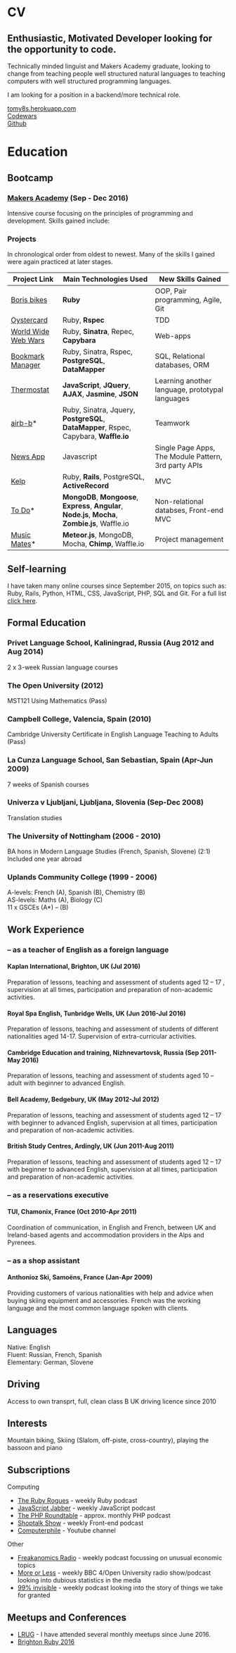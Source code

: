 # CV

## Enthusiastic, Motivated Developer looking for the opportunity to code.

Technically minded linguist and Makers Academy graduate, looking to change from teaching people well structured natural languages to teaching computers with well structured programming languages.

I am looking for a position in a backend/more technical role.
 
[tomy8s.herokuapp.com](http://tomy8s.herokuapp.com)  
[Codewars](https://www.codewars.com/users/Tomy8s)  
[Github](https://github.com/tomy8s)  


# Education


## Bootcamp
### [Makers Academy](http://www.makersacademy.com/about-us/) (Sep - Dec 2016)
Intensive course focusing on the principles of programming and development. Skills gained include:

### Projects
In chronological order from oldest to newest. Many of the skills I gained were again practiced at later stages.

|Project Link | Main Technologies Used | New Skills Gained |  
|-------------|------------------------|-------------------|  
|[Boris bikes](https://github.com/Tomy8s/boris-bikes) | **Ruby** | OOP, Pair programming, Agile, Git |  
|[Oystercard](https://github.com/Tomy8s/oystercard) | Ruby, **Rspec** | TDD |  
|[World Wide Web Wars](https://github.com/Tomy8s/world_wide_web_wars) | Ruby, **Sinatra**, Repec, **Capybara** | Web-apps |  
|[Bookmark Manager](https://github.com/Tomy8s/bookmark_manager) | Ruby, Sinatra, Rspec, **PostgreSQL**, **DataMapper** | SQL, Relational databases, ORM |  
|[Thermostat](https://github.com/Tomy8s/thermostat) | **JavaScript**, **JQuery**, **AJAX**, **Jasmine**, **JSON** | Learning another language, prototypal languages |  
|[airb-b](https://github.com/Tomy8s/airb-b)* | Ruby, Sinatra, Jquery, **PostgreSQL**, **DataMapper**, Rspec, Capybara, **Waffle.io** | Teamwork |  
|[News App](https://github.com/Tomy8s/news_app) | Javascript | Single Page Apps, The Module Pattern, 3rd party APIs |  
|[Kelp](https://github.com/Tomy8s/kelp) | Ruby, **Rails**, PostgreSQL, **ActiveRecord** | MVC |  
|[To Do](https://github.com/Tomy8s/todojs)* | **MongoDB**, **Mongoose**, **Express**, **Angular**, **Node.js**, **Mocha**, **Zombie.js**, Waffle.io | Non-relational databses, Front-end MVC |  
|[Music Mates](https://github.com/Tomy8s/music_mates)* | **Meteor.js**, MongoDB, Mocha, **Chimp**, Waffle.io | Project management |  


## Self-learning
I have taken many online courses since September 2015, on topics such as: Ruby, Rails, Python, HTML, CSS, JavaScript, PHP, SQL and Git. For a full list [click here](self-learning.md).

## Formal Education
### Privet Language School, Kaliningrad, Russia (Aug 2012 and Aug 2014)
2 x 3-week Russian language courses
### The Open University (2012)
MST121 Using Mathematics (Pass)
### Campbell College, Valencia, Spain (2010)
Cambridge University Certificate in English Language Teaching to Adults (Pass)
### La Cunza Language School,  San Sebastian, Spain (Apr-Jun 2009)
7 weeks of Spanish courses
### Univerza v Ljubljani, Ljubljana, Slovenia (Sep-Dec 2008)
Translation studies
### The University of Nottingham (2006 - 2010)
BA hons in Modern Language Studies (French, Spanish, Slovene) (2:1)  
Included one year abroad 
### Uplands Community College (1999 - 2006)
A-levels: French (A), Spanish (B), Chemistry (B)  
AS-levels: Maths (A), Biology (C)  
11 x GSCEs (A*) – (B)

## Work Experience
### – as a teacher of English as a foreign language
#### Kaplan International, Brighton, UK (Jul 2016)   
Preparation of lessons, teaching and assessment of students aged 12 – 17 , supervision 	at all times, participation and preparation of non-academic activities.  
#### Royal Spa English, Tunbridge Wells, UK (Jun 2016-Jul 2016)
Preparation of lessons, teaching and assessment of students of different nationalities 	aged 14-17. Supervision of extra-curricular activities.  
#### Cambridge Education and training, Nizhnevartovsk, Russia (Sep 2011-May 2016)
Preparation of lessons, teaching and assessment of students aged 10 – adult with beginner to advanced English.
#### Bell Academy, Bedgebury, UK (May 2012-Jul 2012)
Preparation of lessons, teaching and assessment of students aged 12 – 17 with beginner to advanced English, supervision at all times, participation and preparation of non-academic activities.
#### British Study Centres, Ardingly, UK (Jun 2011-Aug 2011)
Preparation of lessons, teaching and assessment of students aged 12 – 17 with beginner to advanced English, supervision at all times, participation and preparation of non-academic activities.
### – as a reservations executive
#### TUI, Chamonix, France (Oct 2010-Apr 2011)
Coordination of communication, in English and French, between UK and Ireland-based agents and accommodation providers in the Alps and Pyrenees.
### – as a shop assistant
#### Anthonioz Ski, Samoëns, France (Jan-Apr 2009)
Providing customers of various nationalities with help and advice when buying skiing equipment and accessories. French was the working language and the most common language spoken with clients.

## Languages
Native: English  
Fluent: Russian, French, Spanish  
Elementary: German, Slovene 

## Driving
Access to own transprt, full, clean class B UK driving licence since 2010

## Interests
Mountain biking, Skiing (Slalom, off-piste, cross-country), playing the bassoon and piano

## Subscriptions
Computing
+ [The Ruby Rogues](https://devchat.tv/ruby-rogues) - weekly Ruby podcast
+ [JavaScript Jabber](https://devchat.tv/js-jabber) - weekly JavaScript podcast
+ [The PHP Roundtable](https://www.phproundtable.com/) - approx. monthly PHP podcast
+ [Shoptalk Show](http://shoptalkshow.com/) - weekly Front-end podcast
+ [Computerphile](https://www.youtube.com/user/Computerphile) - Youtube channel  

Other
+ [Freakanomics Radio](http://freakonomics.com/archive/) - weekly podcast focussing on unusual economic topics
+ [More or Less](http://www.bbc.co.uk/programmes/b006qshd) - weekly BBC 4/Open University radio show/podcast looking into dubious statistics in the media
+ [99% invisible](http://99percentinvisible.org/) - weekly podcast looking into the story of things we take for granted




## Meetups and Conferences
+ [LRUG](http://lrug.org/) - I have attended several monthly meetups since June 2016.
+ [Brighton Ruby 2016](https://brightonruby.com/)